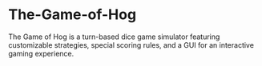 # The-Game-of-Hog
The Game of Hog is a turn-based dice game simulator featuring customizable strategies, special scoring rules, and a GUI for an interactive gaming experience.
